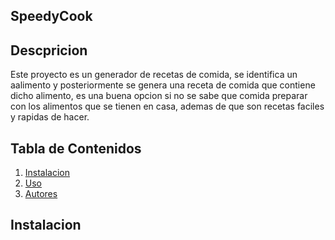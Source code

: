 ## SpeedyCook

## Descpricion
Este proyecto es un generador de recetas de comida, se identifica un aalimento y posteriormente se genera una receta de comida que contiene dicho alimento,
es una buena opcion si no se sabe que comida preparar con los alimentos que se tienen en casa, ademas de que son recetas faciles y rapidas de hacer.

## Tabla de Contenidos

1. [Instalacion](#Instalacion)
2. [Uso](#Uso)
3. [Autores](#Autores)

## Instalacion
